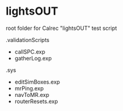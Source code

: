 # lightsOUT
root folder for Calrec "lightsOUT" test script

.validationScripts
  - callSPC.exp
  - gatherLog.exp

.sys
  - editSimBoxes.exp
  - mrPing.exp
  - navToMR.exp
  - routerResets.exp

